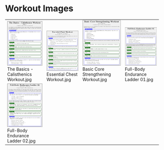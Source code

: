 # Workout Images

<table><tr><tr>
<td valign="bottom">
<img src="workouts/calisthenics/The Basics - Calisthenics Workout/The Basics - Calisthenics Workout.jpg" width="200"><br>
The Basics - Calisthenics Workout.jpg
</td>

<td valign="bottom">
<img src="workouts/chest/Essential Chest Workout/Essential Chest Workout.jpg" width="200"><br>
Essential Chest Workout.jpg
</td>

<td valign="bottom">
<img src="workouts/core/Basic Core Strengthening Workout/Basic Core Strengthening Workout.jpg" width="200"><br>
Basic Core Strengthening Workout.jpg
</td>

<td valign="bottom">
<img src="workouts/full-body/Full-Body Endurance Ladder 01/Full-Body Endurance Ladder 01.jpg" width="200"><br>
Full-Body Endurance Ladder 01.jpg
</td>
</tr><tr>
<td valign="bottom">
<img src="workouts/full-body/Full-Body Endurance Ladder 02/Full-Body Endurance Ladder 02.jpg" width="200"><br>
Full-Body Endurance Ladder 02.jpg
</td>
</tr></table>
